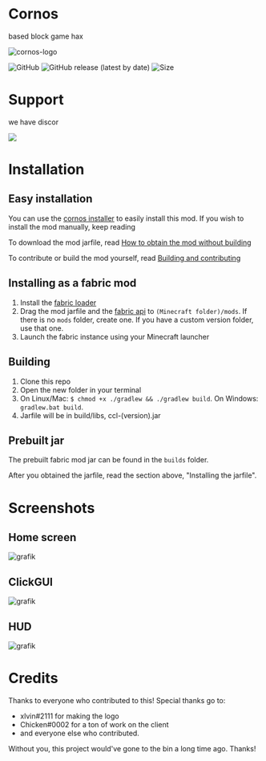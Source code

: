 # Cornos
based block game hax

![cornos-logo](https://github.com/AriliusClient/Cornos/blob/master/src/main/resources/assets/ccl/hscreenlogo.png?raw=true)

<img alt="GitHub" src="https://img.shields.io/github/license/AriliusClient/Cornos"> <img alt="GitHub release (latest by date)" src="https://img.shields.io/github/v/release/AriliusClient/Cornos?style=flat"> <img alt="Size" src="https://img.shields.io/github/languages/code-size/AriliusClient/Cornos"> 
# Support

we have discor

<a href="https://discord.gg/rvC7F798xQ"><img src="https://invidget.switchblade.xyz/rvC7F798xQ"/></a>

# Installation

## Easy installation
You can use the [cornos installer](https://github.com/AriliusClient/cornos-installer/releases) to easily install this mod. If you wish to install the mod manually, keep reading

To download the mod jarfile, read [How to obtain the mod without building](https://github.com/AriliusClient/CornClient/wiki/How-to-obtain-the-mod-without-building)

To contribute or build the mod yourself, read [Building and contributing](https://github.com/AriliusClient/CornClient/wiki/Building-and-contributing)

## Installing as a fabric mod
1. Install the [fabric loader](https://fabricmc.net/use/)
2. Drag the mod jarfile and the [fabric api](https://www.curseforge.com/minecraft/mc-mods/fabric-api) to `(Minecraft folder)/mods`. If there is no `mods` folder, create one. If you have a custom version folder, use that one.
3. Launch the fabric instance using your Minecraft launcher

## Building
1. Clone this repo
2. Open the new folder in your terminal
3. On Linux/Mac: `$ chmod +x ./gradlew && ./gradlew build`. On Windows: `gradlew.bat build`.
4. Jarfile will be in build/libs, ccl-(version).jar

## Prebuilt jar

The prebuilt fabric mod jar can be found in the `builds` folder.

After you obtained the jarfile, read the section above, "Installing the jarfile".

# Screenshots

## Home screen

![grafik](https://user-images.githubusercontent.com/80022388/118516053-434a6c80-b736-11eb-9bd2-7a8016ee094a.png)

## ClickGUI

![grafik](https://user-images.githubusercontent.com/80022388/118516241-6d039380-b736-11eb-9e98-971088d7cb00.png)

## HUD

![grafik](https://user-images.githubusercontent.com/80022388/118516305-7ab91900-b736-11eb-8740-957b75f8aa01.png)

# Credits

Thanks to everyone who contributed to this! Special thanks go to:
- xlvin#2111 for making the logo
- Chicken#0002 for a ton of work on the client
- and everyone else who contributed.

Without you, this project would've gone to the bin a long time ago. Thanks!
